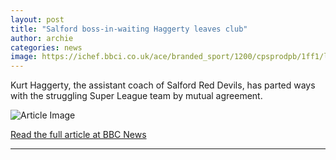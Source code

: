```yaml
---
layout: post
title: "Salford boss-in-waiting Haggerty leaves club"
author: archie
categories: news
image: https://ichef.bbci.co.uk/ace/branded_sport/1200/cpsprodpb/1ff1/live/f62ca4e0-875b-11f0-84c8-99de564f0440.jpg
---
```

Kurt Haggerty, the assistant coach of Salford Red Devils, has parted ways with the struggling Super League team by mutual agreement.

![Article Image](https://ichef.bbci.co.uk/ace/branded_sport/1200/cpsprodpb/1ff1/live/f62ca4e0-875b-11f0-84c8-99de564f0440.jpg)

[Read the full article at BBC News](https://www.bbc.com/sport/rugby-league/articles/cj6y6ekwlk4o?at_medium=RSS&at_campaign=rss)

---
